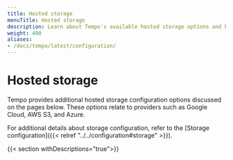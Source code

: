 ```yaml
---
title: Hosted storage
menuTitle: Hosted storage
description: Learn about Tempo's available hosted storage options and how to configure them.
weight: 400
aliases:
- /docs/tempo/latest/configuration/
---
```


# Hosted storage

Tempo provides additional hosted storage configuration options discussed on the pages below. These options relate to providers such as Google Cloud, AWS S3, and Azure.

For additional details about storage configuration, refer to the [Storage configuration]({{< relref "../../configuration#storage" >}}).

{{< section withDescriptions="true">}}